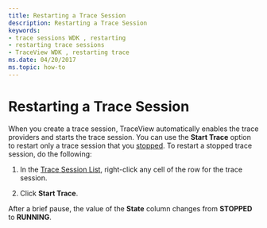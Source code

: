 ```yaml
---
title: Restarting a Trace Session
description: Restarting a Trace Session
keywords:
- trace sessions WDK , restarting
- restarting trace sessions
- TraceView WDK , restarting trace
ms.date: 04/20/2017
ms.topic: how-to
---
```


# Restarting a Trace Session

When you create a trace session, TraceView automatically enables the trace providers and starts the trace session. You can use the **Start Trace** option to restart only a trace session that you [stopped](stopping-a-trace-session.md). To restart a stopped trace session, do the following:

1.  In the [Trace Session List](trace-session-list.md), right-click any cell of the row for the trace session.

2.  Click **Start Trace**.

After a brief pause, the value of the **State** column changes from **STOPPED** to **RUNNING**.
